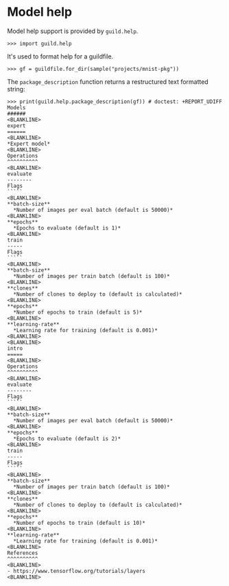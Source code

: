 # Model help

Model help support is provided by `guild.help`.

    >>> import guild.help

It's used to format help for a guildfile.

    >>> gf = guildfile.for_dir(sample("projects/mnist-pkg"))

The `package_description` function returns a restructured text
formatted string:

    >>> print(guild.help.package_description(gf)) # doctest: +REPORT_UDIFF
    Models
    ######
    <BLANKLINE>
    expert
    ======
    <BLANKLINE>
    *Expert model*
    <BLANKLINE>
    Operations
    ^^^^^^^^^^
    <BLANKLINE>
    evaluate
    --------
    Flags
    `````
    <BLANKLINE>
    **batch-size**
      *Number of images per eval batch (default is 50000)*
    <BLANKLINE>
    **epochs**
      *Epochs to evaluate (default is 1)*
    <BLANKLINE>
    train
    -----
    Flags
    `````
    <BLANKLINE>
    **batch-size**
      *Number of images per train batch (default is 100)*
    <BLANKLINE>
    **clones**
      *Number of clones to deploy to (default is calculated)*
    <BLANKLINE>
    **epochs**
      *Number of epochs to train (default is 5)*
    <BLANKLINE>
    **learning-rate**
      *Learning rate for training (default is 0.001)*
    <BLANKLINE>
    <BLANKLINE>
    intro
    =====
    <BLANKLINE>
    Operations
    ^^^^^^^^^^
    <BLANKLINE>
    evaluate
    --------
    Flags
    `````
    <BLANKLINE>
    **batch-size**
      *Number of images per eval batch (default is 50000)*
    <BLANKLINE>
    **epochs**
      *Epochs to evaluate (default is 2)*
    <BLANKLINE>
    train
    -----
    Flags
    `````
    <BLANKLINE>
    **batch-size**
      *Number of images per train batch (default is 100)*
    <BLANKLINE>
    **clones**
      *Number of clones to deploy to (default is calculated)*
    <BLANKLINE>
    **epochs**
      *Number of epochs to train (default is 10)*
    <BLANKLINE>
    **learning-rate**
      *Learning rate for training (default is 0.001)*
    <BLANKLINE>
    References
    ^^^^^^^^^^
    <BLANKLINE>
    - https://www.tensorflow.org/tutorials/layers
    <BLANKLINE>
